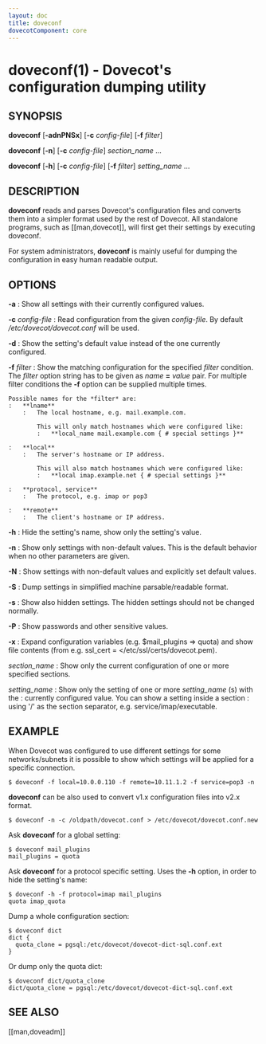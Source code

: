 ```yaml
---
layout: doc
title: doveconf
dovecotComponent: core
---
```


# doveconf(1) - Dovecot's configuration dumping utility

## SYNOPSIS

**doveconf** [**-adnPNSx**] [**-c** *config-file*] [**-f** *filter*]

**doveconf** [**-n**] [**-c** *config-file*] *section_name* ...

**doveconf** [**-h**] [**-c** *config-file*] [**-f** *filter*] *setting_name* ...

## DESCRIPTION

**doveconf** reads and parses Dovecot's configuration files and converts
them into a simpler format used by the rest of Dovecot. All standalone
programs, such as [[man,dovecot]], will first get their settings by executing
doveconf.

For system administrators, **doveconf** is mainly useful for dumping the
configuration in easy human readable output.

## OPTIONS

**-a**
:   Show all settings with their currently configured values.

**-c** *config-file*
:   Read configuration from the given *config-file*. By default
    */etc/dovecot/dovecot.conf* will be used.

**-d**
:   Show the setting's default value instead of the one currently
    configured.

**-f** *filter*
:   Show the matching configuration for the specified *filter*
    condition. The *filter* option string has to be given as
    *name* **=** *value* pair. For multiple filter conditions the
    **-f** option can be supplied multiple times.

    Possible names for the *filter* are:
    :   **lname**
        :   The local hostname, e.g. mail.example.com.

            This will only match hostnames which were configured like:
            :   **local_name mail.example.com { # special settings }**

    :   **local**
        :   The server's hostname or IP address.

            This will also match hostnames which were configured like:
            :   **local imap.example.net { # special settings }**

    :   **protocol, service**
        :   The protocol, e.g. imap or pop3

    :   **remote**
        :   The client's hostname or IP address.

**-h**
:   Hide the setting's name, show only the setting's value.

**-n**
:   Show only settings with non-default values. This is the default behavior
    when no other parameters are given.

**-N**
:   Show settings with non-default values and explicitly set default values.

**-S**
:   Dump settings in simplified machine parsable/readable format.

**-s**
:   Show also hidden settings. The hidden settings should not be changed
    normally.

**-P**
:   Show passwords and other sensitive values.

**-x**
:   Expand configuration variables (e.g. $mail_plugins ⇒ quota) and show
    file contents (from e.g. ssl_cert = \</etc/ssl/certs/dovecot.pem).

*section_name*
:   Show only the current configuration of one or more specified sections.

*setting_name*
:   Show only the setting of one or more *setting_name* (s) with the
:   currently configured value. You can show a setting inside a section
:   using '/' as the section separator, e.g. service/imap/executable.

## EXAMPLE

When Dovecot was configured to use different settings for some
networks/subnets it is possible to show which settings will be applied
for a specific connection.

```console
$ doveconf -f local=10.0.0.110 -f remote=10.11.1.2 -f service=pop3 -n
```

**doveconf** can be also used to convert v1.x configuration files into
v2.x format.

```console
$ doveconf -n -c /oldpath/dovecot.conf > /etc/dovecot/dovecot.conf.new
```

Ask **doveconf** for a global setting:

```console
$ doveconf mail_plugins
mail_plugins = quota
```

Ask **doveconf** for a protocol specific setting. Uses the **-h**
option, in order to hide the setting's name:

```console
$ doveconf -h -f protocol=imap mail_plugins
quota imap_quota
```

Dump a whole configuration section:

```console
$ doveconf dict
dict {
  quota_clone = pgsql:/etc/dovecot/dovecot-dict-sql.conf.ext
}
```

Or dump only the quota dict:

```console
$ doveconf dict/quota_clone
dict/quota_clone = pgsql:/etc/dovecot/dovecot-dict-sql.conf.ext
```

<!-- @include: reporting-bugs.inc -->

## SEE ALSO

[[man,doveadm]]
